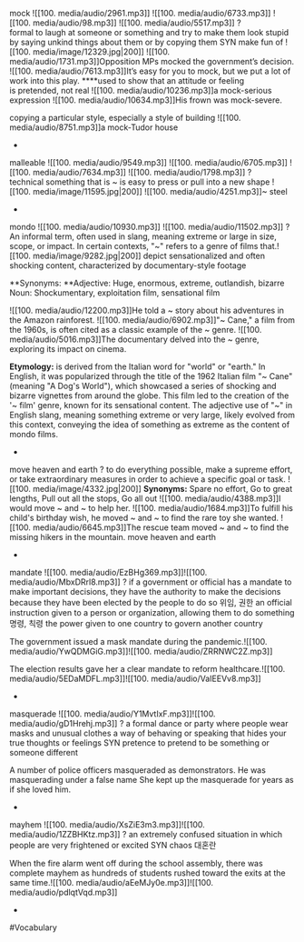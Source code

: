 mock ![[100. media/audio/2961.mp3]] ![[100. media/audio/6733.mp3]] ![[100. media/audio/98.mp3]] ![[100. media/audio/5517.mp3]]
?
formal to laugh at someone or something and try to make them look stupid by saying unkind things about them or by copying them SYN make fun of
![[100. media/image/12329.jpg|200]]
![[100. media/audio/1731.mp3]]Opposition MPs mocked the government’s decision.
![[100. media/audio/7613.mp3]]It’s easy for you to mock, but we put a lot of work into this play.
 ****used to show that an attitude or feeling is pretended, not real
![[100. media/audio/10236.mp3]]a mock-serious expression  ![[100. media/audio/10634.mp3]]His frown was mock-severe.

copying a particular style, especially a style of building
![[100. media/audio/8751.mp3]]a mock-Tudor house
<!--SR:!2025-11-06,16,290-->
-

malleable ![[100. media/audio/9549.mp3]] ![[100. media/audio/6705.mp3]] ![[100. media/audio/7634.mp3]] ![[100. media/audio/1798.mp3]]
?
technical something that is ~ is easy to press or pull into a new shape
![[100. media/image/11595.jpg|200]]
![[100. media/audio/4251.mp3]]~ steel
<!--SR:!2025-11-09,16,290-->
-

mondo ![[100. media/audio/10930.mp3]] ![[100. media/audio/11502.mp3]]
?
An informal term, often used in slang, meaning extreme or large in size, scope, or impact.
 In certain contexts, "~" refers to a genre of films that.![[100. media/image/9282.jpg|200]] depict sensationalized and often shocking content, characterized by documentary-style footage

**Synonyms:
**Adjective: Huge, enormous, extreme, outlandish, bizarre
Noun: Shockumentary, exploitation film, sensational film

![[100. media/audio/12200.mp3]]He told a ~ story about his adventures in the Amazon rainforest.
![[100. media/audio/6902.mp3]]"~ Cane," a film from the 1960s, is often cited as a classic example of the ~ genre.
![[100. media/audio/5016.mp3]]The documentary delved into the ~ genre, exploring its impact on cinema.

**Etymology:** is derived from the Italian word for "world" or "earth." In English, it was popularized through the title of the 1962 Italian film "~ Cane" (meaning "A Dog's World"), which showcased a series of shocking and bizarre vignettes from around the globe. This film led to the creation of the '~ film' genre, known for its sensational content. The adjective use of "~" in English slang, meaning something extreme or very large, likely evolved from this context, conveying the idea of something as extreme as the content of mondo films.
<!--SR:!2025-11-08,12,277-->
-

move heaven and earth
?
to do everything possible, make a supreme effort, or take extraordinary measures in order to achieve a specific goal or task.
![[100. media/image/4332.jpg|200]]
**Synonyms:** Spare no effort, Go to great lengths, Pull out all the stops, Go all out
![[100. media/audio/4388.mp3]]I would move ~ and ~ to help her.
![[100. media/audio/1684.mp3]]To fulfill his child's birthday wish, he moved ~ and ~ to find the rare toy she wanted.
![[100. media/audio/6645.mp3]]The rescue team moved ~ and ~ to find the missing hikers in the mountain.
move heaven and earth
<!--SR:!2025-11-03,8,260-->
-

mandate ![[100. media/audio/EzBHg369.mp3]]![[100. media/audio/MbxDRrl8.mp3]]
?
if a government or official has a mandate to make important decisions, they have the authority to make the decisions because they have been elected by the people to do so 위임, 권한
an official instruction given to a person or organization, allowing them to do something 명령, 칙령
the power given to one country to govern another country

The government issued a mask mandate during the pandemic.![[100. media/audio/YwQDMGiG.mp3]]![[100. media/audio/ZRRNWC2Z.mp3]]

The election results gave her a clear mandate to reform healthcare.![[100. media/audio/5EDaMDFL.mp3]]![[100. media/audio/VaIEEVv8.mp3]]
<!--SR:!2025-11-07,7,250-->
-

masquerade ![[100. media/audio/Y1MvtIxF.mp3]]![[100. media/audio/gD1Hrehj.mp3]]
?
a formal dance or party where people wear masks and unusual clothes
a way of behaving or speaking that hides your true thoughts or feelings SYN pretence
to pretend to be something or someone different

A number of police officers masqueraded as demonstrators.
He was masquerading under a false name
She kept up the masquerade for years as if she loved him.
<!--SR:!2025-11-01,2,210-->
-

mayhem ![[100. media/audio/XsZiE3m3.mp3]]![[100. media/audio/1ZZBHKtz.mp3]]
?
an extremely confused situation in which people are very frightened or excited SYN chaos
대혼란

When the fire alarm went off during the school assembly, there was complete mayhem as hundreds of students rushed toward the exits at the same time.![[100. media/audio/aEeMJy0e.mp3]]![[100. media/audio/pdlqtVqd.mp3]]
<!--SR:!2025-11-07,7,250-->
-

#Vocabulary
